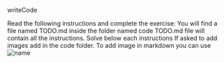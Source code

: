 writeCode

Read the following instructions and complete the exercise:
You will find a file named TODO.md inside the folder named code
TODO.md file will contain all the instructions.
Solve below each instructions
If asked to add images add in the code folder. To add image in markdown you can use ![name](./hello.jpg)